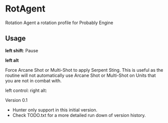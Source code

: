 # RotAgent
Rotation Agent a rotation profile for Probably Engine

## Usage
**left shift**: Pause

**left alt**

Force Arcane Shot or Multi-Shot to apply Serpent Sting. This is useful as the routine will not automatically use Arcane Shot or Multi-Shot on Units that you are not in combat with.

left control:
right alt:

Version 0.1
- Hunter only support in this initial version.
- Check TODO.txt for a more detailed run down of version history.
